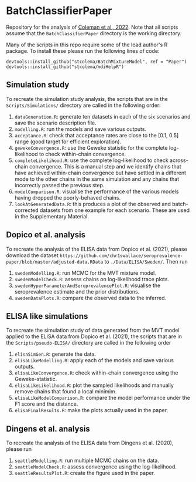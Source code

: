 # BatchClassifierPaper
Repository for the analysis of [Coleman et al., 2022](https://doi.org/10.1101/2022.01.14.476352). Note that all scripts assume that the ``BatchClassifierPaper`` directory is the working directory.

Many of the scripts in this repo require some of the lead author's R package. To install these please run the following lines of code:

```
devtools::install_github("stcolema/BatchMixtureModel", ref = "Paper")
devtools::install_github("stcolema/mdiHelpR")
```

## Simulation study
To recreate the simulation study analysis, the scripts that are in the ``Scripts/Simulations/`` directory are called in the following order:

1. ``dataGeneration.R``: generate ten datasets in each of the six scenarios and save the scenario description file.
2. ``modelling.R``: run the models and save various outputs.
3. ``acceptance.R``: check that acceptance rates are close to the [0.1, 0.5] range (good target for efficient exploration).
4. ``gewekeConvergence.R``: use the Geweke statistic for the complete log-likelihood to check within-chain convergence.
5. ``completeLikelihood.R``: use the complete log-likelihood to check across-chain convergence. This is a manual step and we identify chains that have achieved within-chain convergence but have settled in a different mode to the other chains in the same simulation and any chains that incorrectly passed the previous step.
6. ``modelComparison.R``: visualise the performance of the various models having dropped the poorly-behaved chains.
7. ``lookAtGeneratedData.R``: this produces a plot of the observed and batch-corrected datasets from one example for each scenario. These are used in the Supplementary Material.

## Dopico et al. analysis
To recreate the analysis of the ELISA data from Dopico et al. (2021), please download the dataset ``https://github.com/chr1swallace/seroprevalence-paper/blob/master/adjusted-data.RData`` to ``./Data/ELISA/Sweden/``. Then run 

1. ``swedenModelling.R``: run MCMC for the MVT mixture model.
2. ``swedenModelCheck.R``: assess chains on log-likelihood trace plots.
3. ``swedenHyperParameterAndSeroprevalencePlot.R``: visualise the seroprevalence estimate and the prior distributions.
4. ``swedenDataPlots.R``: compare the observed data to the inferred.

## ELISA like simulations
To recreate the simulation study of data generated from the MVT model applied to the ELISA data from Dopico et al. (2021),  the scripts that are in the ``Scripts/pseudo-ELISA/`` directory are called in the following order

1. ``elisaSimGen.R``: generate the data.
2. ``elisaLikeModelling.R``: apply each of the models and save various outputs.
3. ``elisaLikeConvergence.R``: check within-chain convergence using the Geweke-statistic.
4. ``elisaLikeLikelihood.R``: plot the sampled likelihoods and manually remove chains that found a local minimim.
5. ``elisaLikeModelComparison.R``: compare the model performance under the F1 score and the distance.
6. ``elisaFinalResults.R``: make the plots actually used in the paper.

## Dingens et al. analysis
To recreate the analysis of the ELISA data from Dingens et al. (2020), please run 

1. ``seattleModelling.R``: run multiple MCMC chains on the data.
2. ``seattleModelCheck.R``: assess convergence using the log-likelihood.
3. ``seattleResultsPlot.R``: create the figure used in the paper.
